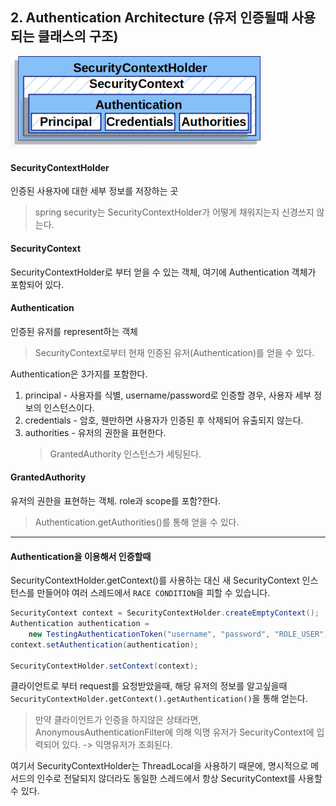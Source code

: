 ## 2. Authentication Architecture (유저 인증될때 사용되는 클래스의 구조)

<img src="../../img/securitycontextholder.png" width=400>


#### SecurityContextHolder

인증된 사용자에 대한 세부 정보를 저장하는 곳
> spring security는 SecurityContextHolder가 어떻게 채워지는지 신경쓰지 않는다.

#### SecurityContext

SecurityContextHolder로 부터 얻을 수 있는 객체, 여기에 Authentication 객체가 포함되어 있다.

#### Authentication

인증된 유저를 represent하는 객체
> SecurityContext로부터 현재 인증된 유저(Authentication)를 얻을 수 있다.

Authentication은 3가지를 포함한다.
1. principal - 사용자를 식별, username/password로 인증할 경우, 사용자 세부 정보의 인스턴스이다.
2. credentials - 암호, 웬만하면 사용자가 인증된 후 삭제되어 유출되지 않는다.
3. authorities - 유저의 권한을 표현한다.
    > GrantedAuthority 인스턴스가 세팅된다.

#### GrantedAuthority

유저의 권한을 표현하는 객체. role과 scope를 포함?한다.

> Authentication.getAuthorities()를 통해 얻을 수 있다.

---

#### Authentication을 이용해서 인증할때

SecurityContextHolder.getContext()를 사용하는 대신 새 SecurityContext 인스턴스를 만들어야 여러 스레드에서 `RACE CONDITION`을 피할 수 있습니다.

```java
SecurityContext context = SecurityContextHolder.createEmptyContext(); 
Authentication authentication =
    new TestingAuthenticationToken("username", "password", "ROLE_USER"); 
context.setAuthentication(authentication);

SecurityContextHolder.setContext(context);
```

클라이언트로 부터 request를 요청받았을때, 해당 유저의 정보를 알고싶을때 ```SecurityContextHolder.getContext().getAuthentication()```을 통해 얻는다.
> 만약 클라이언트가 인증을 하지않은 상태라면, AnonymousAuthenticationFilter에 의해 익명 유저가 SecurityContext에 입력되어 있다. -> 익명유저가 조회된다. 

여기서 SecurityContextHolder는 ThreadLocal을 사용하기 때문에, 명시적으로 메서드의 인수로 전달되지 않더라도 동일한 스레드에서 항상 SecurityContext를 사용할 수 있다.